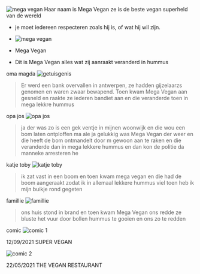  
   ![mega vegan](https://www.thebigsmoke.com.au/wp-content/uploads/vegan-person.jpg)
   Haar naam is Mega Vegan
   ze is de beste vegan superheld van de wereld
  -  je moet iedereen respecteren zoals hij is, of wat hij wil zijn.
  
  - ![mega vegan](https://eyeofthecylone.files.wordpress.com/2013/02/happy-vegetarian.jpg)
  - Mega Vegan
  - Dit is Mega Vegan alles wat zij aanraakt veranderd in hummus

oma magda
  ![getuisgenis](https://previews.123rf.com/images/cthoman/cthoman1509/cthoman150900042/44465680-een-illustratie-van-een-cartoon-kerst-elf-oma-staan-%E2%80%8B%E2%80%8Ben-glimlachen-.jpg)
  >Er werd een bank overvallen in antwerpen, ze hadden gijzelaarzs genomen en waren zwaar bewapend. Toen kwam Mega Vegan aan gesneld en raakte ze iederen bandiet aan en die veranderde toen in mega lekkre hummus
  
  opa jos 
  ![opa jos](https://thumbs.dreamstime.com/z/leuke-opa-106527106.jpg)
  > ja der was zo is een gek ventje in mijnen woonwijk en die wou een bom laten ontploffen ma ale ja gelukkig was Mega Vegan der weer en die heeft de bom ontmandelt door m gewoon aan te raken en die veranderde dan in mega lekkere hummus en dan kon de politie da manneke arresteren he

  katje toby
  ![katje toby](https://image.freepik.com/vrije-vector/schattige-kat-cartoon-zittend-op-een-witte-achtergrond_194935-90.jpg
  )
  > ik zat vast in een boom en toen kwam mega vegan en die had de boom aangeraakt zodat ik in allemaal lekkere hummus viel
  toen heb ik mijn buikje rond gegeten

  famillie
  ![famillie](https://cdn3.vectorstock.com/i/1000x1000/95/27/happy-family-cartoon-vector-21559527.jpg)
  > ons huis stond in brand en toen kwam Mega Vegan ons redde 
  ze bluste het vuur door bollen hummus te gooien en ons zo te redden

  comic
  ![comic 1](https://images-na.ssl-images-amazon.com/images/I/51I1Nc3wPzL.jpg)

12/09/2021 SUPER VEGAN

![comic 2](https://www.cartoonistgroup.com/properties/grimmy/art_images/cg54037145141c4.jpg)

22/05/2021 THE VEGAN RESTAURANT